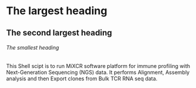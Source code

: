 # The largest heading
## The second largest heading
###### The smallest heading
This Shell scipt is to run MiXCR software platform for immune profiling with Next-Generation Sequencing (NGS) data. It performs Alignment, Assembly analysis and then Export clones from Bulk TCR RNA seq data. 
